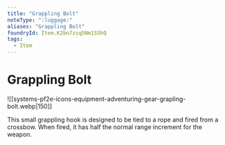 ```yaml
---
title: "Grappling Bolt"
noteType: ":luggage:"
aliases: "Grappling Bolt"
foundryId: Item.K2bn7zsq5Nm1S5hQ
tags:
  - Item
---
```


# Grappling Bolt
![[systems-pf2e-icons-equipment-adventuring-gear-grapling-bolt.webp|150]]

This small grappling hook is designed to be tied to a rope and fired from a crossbow. When fired, it has half the normal range increment for the weapon.
